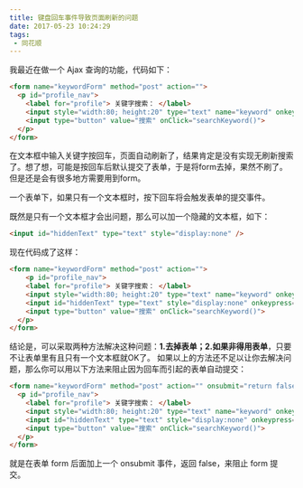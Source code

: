 ```yaml
---
title: 键盘回车事件导致页面刷新的问题
date: 2017-05-23 10:24:29
tags:
 - 同花顺
---
```


我最近在做一个 Ajax 查询的功能，代码如下：

```html
<form name="keywordForm" method="post" action=""> 
  <p id="profile_nav"> 
    <label for="profile"> 关键字搜索： </label> 
    <input style="width:80; height:20" type="text" name="keyword" onkeypress="searchKeywordKeyboard(event)" /> 
    <input type="button" value="搜索" onClick="searchKeyword()"> 
  </p>
</form>
```

在文本框中输入关键字按回车，页面自动刷新了，结果肯定是没有实现无刷新搜索了。想了想，可能是按回车后默认提交了表单，于是将form去掉，果然不刷了。但是还是会有很多地方需要用到form。

一个表单下，如果只有一个文本框时，按下回车将会触发表单的提交事件。

既然是只有一个文本框才会出问题，那么可以加一个隐藏的文本框，如下：

```html
<input id="hiddenText" type="text" style="display:none" />
```

现在代码成了这样：
 

```html
<form name="keywordForm" method="post" action=""> 
    <p id="profile_nav"> 
    <label for="profile"> 关键字搜索： </label> 
    <input style="width:80; height:20" type="text" name="keyword" onkeypress="searchKeywordKeyboard(event)" /> 
    <input id="hiddenText" type="text" style="display:none" onkeypress="searchKeywordKeyboard(event)" />
    <input type="button" value="搜索" onClick="searchKeyword()"> 
  </p>
</form>
```

结论是，可以采取两种方法解决这种问题：**1.去掉表单；2.如果非得用表单**，只要不让表单里有且只有一个文本框就OK了。
如果以上的方法还不足以让你去解决问题，那么你可以用以下方法来阻止因为回车而引起的表单自动提交：

```html
<form name="keywordForm" method="post" action="" onsubmit="return false;"> 
  <p id="profile_nav"> 
    <label for="profile"> 关键字搜索： </label> 
    <input style="width:80; height:20" type="text" name="keyword" onkeypress="searchKeywordKeyboard(event)" /> 
    <input id="hiddenText" type="text" style="display:none" onkeypress="searchKeywordKeyboard(event)" />
    <input type="button" value="搜索" onClick="searchKeyword()"> 
  </p>
</form>
```

就是在表单 form 后面加上一个 onsubmit 事件，返回 false，来阻止 form 提交。